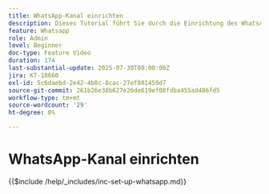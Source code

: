 ```yaml
---
title: WhatsApp-Kanal einrichten
description: Dieses Tutorial führt Sie durch die Einrichtung des WhatsApp-Kanals in Adobe Journey Optimizer, um Echtzeit-Business-Messaging zu ermöglichen.
feature: Whatsapp
role: Admin
level: Beginner
doc-type: Feature Video
duration: 174
last-substantial-update: 2025-07-30T00:00:00Z
jira: KT-18660
exl-id: 5c6daebd-2e42-4b8c-8cac-27ef801459d7
source-git-commit: 261b26e38b627e26de619ef08fdba455ad486fd5
workflow-type: tm+mt
source-wordcount: '29'
ht-degree: 0%

---
```


# WhatsApp-Kanal einrichten

{{$include /help/_includes/inc-set-up-whatsapp.md}}